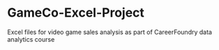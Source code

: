 # GameCo-Excel-Project
Excel files for video game sales analysis as part of CareerFoundry data analytics course
